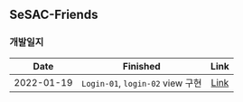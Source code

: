 ## SeSAC-Friends

### 개발일지
| Date | Finished | Link |
| :-: | :-: | :-: |
| 2022-01-19 | `Login-01`, `login-02` view 구현 | [Link](https://github.com/Brandnew-one/SeSACFriends/blob/master/DevLog/2022-01-19.MD)|
